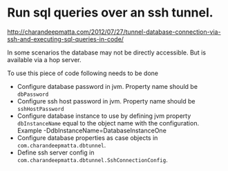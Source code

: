 Run sql queries over an ssh tunnel.
===================

http://charandeepmatta.com/2012/07/27/tunnel-database-connection-via-ssh-and-executing-sql-queries-in-code/

In some scenarios the database may not be directly accessible. But is available via a hop server.

To use this piece of code following needs to be done
* Configure database password in jvm. Property name should be `dbPassword`
* Configure ssh host password in jvm. Property name should be `sshHostPassword`
* Configure database instance to use by defining jvm property `dbInstanceName` equal to the object name with the configuration. Example -DdbInstanceName=DatabaseInstanceOne
* Configure database properties as case objects in `com.charandeepmatta.dbtunnel`.
* Define ssh server config in `com.charandeepmatta.dbtunnel.SshConnectionConfig`.

